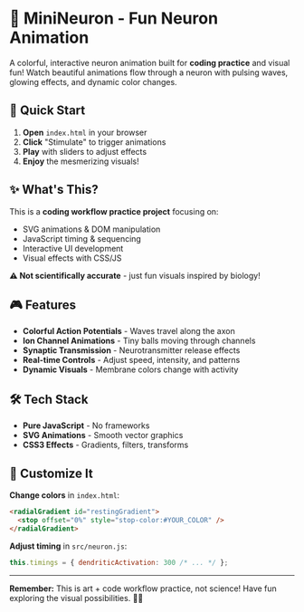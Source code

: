 # 🧠 MiniNeuron - Fun Neuron Animation

A colorful, interactive neuron animation built for **coding practice** and visual fun! Watch beautiful animations flow through a neuron with pulsing waves, glowing effects, and dynamic color changes.

## 🚀 Quick Start

1. **Open** `index.html` in your browser
2. **Click** "Stimulate" to trigger animations
3. **Play** with sliders to adjust effects
4. **Enjoy** the mesmerizing visuals!

## ✨ What's This?

This is a **coding workflow practice project** focusing on:

- SVG animations & DOM manipulation
- JavaScript timing & sequencing
- Interactive UI development
- Visual effects with CSS/JS

**⚠️ Not scientifically accurate** - just fun visuals inspired by biology!

## 🎮 Features

- **Colorful Action Potentials** - Waves travel along the axon
- **Ion Channel Animations** - Tiny balls moving through channels
- **Synaptic Transmission** - Neurotransmitter release effects
- **Real-time Controls** - Adjust speed, intensity, and patterns
- **Dynamic Visuals** - Membrane colors change with activity

## 🛠️ Tech Stack

- **Pure JavaScript** - No frameworks
- **SVG Animations** - Smooth vector graphics
- **CSS3 Effects** - Gradients, filters, transforms

## 🎨 Customize It

**Change colors** in `index.html`:

```html
<radialGradient id="restingGradient">
  <stop offset="0%" style="stop-color:#YOUR_COLOR" />
</radialGradient>
```

**Adjust timing** in `src/neuron.js`:

```javascript
this.timings = { dendriticActivation: 300 /* ... */ };
```

---

**Remember:** This is art + code workflow practice, not science! Have fun exploring the visual possibilities. 🎨✨
